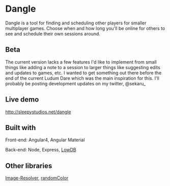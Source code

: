# Dangle

Dangle is a tool for finding and scheduling other players for smaller multiplayer games. Choose when and how long you'll be online for others to see and schedule their own sessions around.

## Beta

The current version lacks a few features I'd like to implement from small things like adding a note to a session to larger things like suggesting edits and updates to games, etc. I wanted to get something out there before the end of the current Ludum Dare which was the main inspiration for this. I'll probably be posting development updates on my twitter, @sekaru_

## Live demo

http://sleepystudios.net/dangle

## Built with

Front-end: Angular4, Angular Material

Back-end: Node, Express, [LowDB](https://github.com/typicode/lowdb)

## Other libraries
[Image-Resolver](https://www.npmjs.com/package/image-resolver), [randomColor](https://www.npmjs.com/package/randomcolor)


